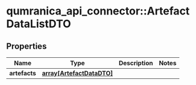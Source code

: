 # qumranica_api_connector::ArtefactDataListDTO

## Properties
Name | Type | Description | Notes
------------ | ------------- | ------------- | -------------
**artefacts** | [**array[ArtefactDataDTO]**](ArtefactDataDTO.md) |  | 


